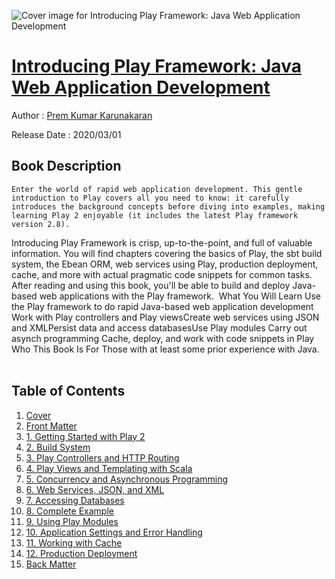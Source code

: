 ![Cover image for Introducing Play Framework: Java Web Application Development](https://imgdetail.ebookreading.net/cover/cover/20200920/EB9781484256459.jpg)

[Introducing Play Framework: Java Web Application Development](https://ebookreading.net/view/book/Introducing+Play+Framework%3A+Java+Web+Application+Development-EB9781484256459_1.html "Introducing Play Framework: Java Web Application Development")
====================================================================================================================

Author : [Prem Kumar Karunakaran](https://ebookreading.net/search/author/Prem+Kumar+Karunakaran)

Release Date : 2020/03/01

Book Description
-----------------


    
    Enter the world of rapid web application development. This gentle introduction to Play covers all you need to know: it carefully introduces the background concepts before diving into examples, making learning Play 2 enjoyable (it includes the latest Play framework version 2.8).
Introducing Play Framework is crisp, up-to-the-point, and full of valuable information. You will find chapters covering the basics of Play, the sbt build system, the Ebean ORM, web services using Play, production deployment, cache, and more with actual pragmatic code snippets for common tasks.
After reading and using this book, you'll be able to build and deploy Java-based web applications with the Play framework.&nbsp;
What You Will Learn
Use the Play framework to do      rapid Java-based web application development Work with Play controllers and Play viewsCreate web services using      JSON and XMLPersist data and access      databasesUse Play modules  Carry out asynch programming  Cache, deploy, and work with      code snippets in Play Who This Book Is For
Those with at least some prior experience with Java.&nbsp;&nbsp;
&nbsp;

  


Table of Contents
-----------------

1. [Cover](https://ebookreading.net/view/book/Introducing+Play+Framework%3A+Java+Web+Application+Development-EB9781484256459_1.html)
1. [Front Matter](https://ebookreading.net/view/book/Introducing+Play+Framework%3A+Java+Web+Application+Development-EB9781484256459_2.html)
1. [1.&nbsp;Getting Started with Play 2](https://ebookreading.net/view/book/Introducing+Play+Framework%3A+Java+Web+Application+Development-EB9781484256459_3.html)
1. [2.&nbsp;Build System](https://ebookreading.net/view/book/Introducing+Play+Framework%3A+Java+Web+Application+Development-EB9781484256459_4.html)
1. [3.&nbsp;Play Controllers and HTTP Routing](https://ebookreading.net/view/book/Introducing+Play+Framework%3A+Java+Web+Application+Development-EB9781484256459_5.html)
1. [4.&nbsp;Play Views and Templating with Scala](https://ebookreading.net/view/book/Introducing+Play+Framework%3A+Java+Web+Application+Development-EB9781484256459_6.html)
1. [5.&nbsp;Concurrency and Asynchronous Programming](https://ebookreading.net/view/book/Introducing+Play+Framework%3A+Java+Web+Application+Development-EB9781484256459_7.html)
1. [6.&nbsp;Web Services, JSON, and XML](https://ebookreading.net/view/book/Introducing+Play+Framework%3A+Java+Web+Application+Development-EB9781484256459_8.html)
1. [7.&nbsp;Accessing Databases](https://ebookreading.net/view/book/Introducing+Play+Framework%3A+Java+Web+Application+Development-EB9781484256459_9.html)
1. [8.&nbsp;Complete Example](https://ebookreading.net/view/book/Introducing+Play+Framework%3A+Java+Web+Application+Development-EB9781484256459_10.html)
1. [9.&nbsp;Using Play Modules](https://ebookreading.net/view/book/Introducing+Play+Framework%3A+Java+Web+Application+Development-EB9781484256459_11.html)
1. [10.&nbsp;Application Settings and Error Handling](https://ebookreading.net/view/book/Introducing+Play+Framework%3A+Java+Web+Application+Development-EB9781484256459_12.html)
1. [11.&nbsp;Working with Cache](https://ebookreading.net/view/book/Introducing+Play+Framework%3A+Java+Web+Application+Development-EB9781484256459_13.html)
1. [12.&nbsp;Production Deployment](https://ebookreading.net/view/book/Introducing+Play+Framework%3A+Java+Web+Application+Development-EB9781484256459_14.html)
1. [Back Matter](https://ebookreading.net/view/book/Introducing+Play+Framework%3A+Java+Web+Application+Development-EB9781484256459_15.html)
